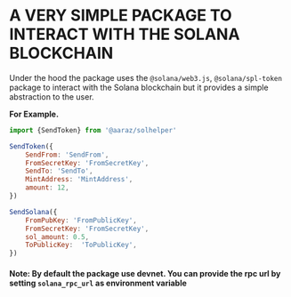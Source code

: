 # A VERY SIMPLE PACKAGE TO INTERACT WITH THE SOLANA BLOCKCHAIN
Under the hood the package uses the `@solana/web3.js`, `@solana/spl-token` package to interact with the Solana blockchain but it provides a simple abstraction to the user.

**For Example.**
```javascript
import {SendToken} from '@aaraz/solhelper'

SendToken({
    SendFrom: 'SendFrom',
    FromSecretKey: 'FromSecretKey',
    SendTo: 'SendTo',
    MintAddress: 'MintAddress',
    amount: 12,
})

SendSolana({
    FromPubKey: 'FromPublicKey',
    FromSecretKey: 'FromSecretKey',
    sol_amount: 0.5,
    ToPublicKey:  'ToPublicKey',
})
```
#### Note: By default the package use devnet. You can provide the rpc url by setting `solana_rpc_url` as environment variable